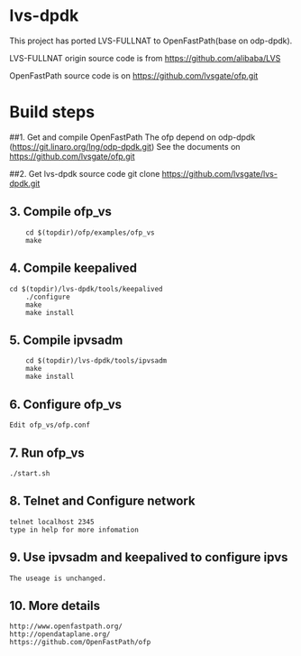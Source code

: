 # lvs-dpdk

This project has ported LVS-FULLNAT to OpenFastPath(base on odp-dpdk).

LVS-FULLNAT origin source code is from https://github.com/alibaba/LVS

OpenFastPath source code is on https://github.com/lvsgate/ofp.git

# Build steps
##1. Get and compile OpenFastPath
    The ofp depend on odp-dpdk (https://git.linaro.org/lng/odp-dpdk.git)
		See the documents on https://github.com/lvsgate/ofp.git

##2. Get lvs-dpdk source code
		git clone https://github.com/lvsgate/lvs-dpdk.git

## 3. Compile ofp_vs 
		cd $(topdir)/ofp/examples/ofp_vs
		make

## 4. Compile keepalived
  	cd $(topdir)/lvs-dpdk/tools/keepalived
		./configure
		make
		make install

## 5. Compile ipvsadm
		cd $(topdir)/lvs-dpdk/tools/ipvsadm
		make
		make install
		
## 6. Configure ofp_vs
    Edit ofp_vs/ofp.conf
    
## 7. Run ofp_vs
    ./start.sh

## 8. Telnet and Configure network
    telnet localhost 2345
    type in help for more infomation


## 9. Use ipvsadm and keepalived to configure ipvs
    The useage is unchanged.

## 10. More details
    http://www.openfastpath.org/
    http://opendataplane.org/
    https://github.com/OpenFastPath/ofp
